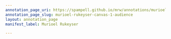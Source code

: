 ```yaml
---
annotation_page_uri: https://spampell.github.io/mrw/annotations/murioel-rukeyser-canvas-1-audience.json
annotation_page_slug: murioel-rukeyser-canvas-1-audience
layout: annotation_page
manifest_label: Murioel Rukeyser

---
```

